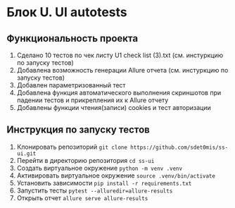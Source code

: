 # Блок U. UI autotests

## Функциональность проекта

1. Сделано 10 тестов по чек листу U1 check list (3).txt (см. инстуркцию по запуску тестов)
2. Добавлена возможность генерации Allure отчета (см. инстуркцию по запуску тестов)
3. Добавлен параметризованный тест
4. Добавлена функция автоматического выполнения скриншотов при падении тестов и прикрепления их к Allure отчету
5. Добавлены функции чтения(записи) cookies и тест авторизации

## Инструкция по запуску тестов

1. Клонировать репозиторий `git clone https://github.com/sdet0mis/ss-ui.git`
2. Перейти в директорию репозитория `cd ss-ui`
3. Создать виртуальное окружение `python -m venv .venv`
4. Активировать виртуальное окружение `source .venv/bin/activate`
5. Установить зависимости `pip install -r requirements.txt`
6. Запустить тесты `pytest --alluredir=allure-results`
7. Открыть отчет `allure serve allure-results`